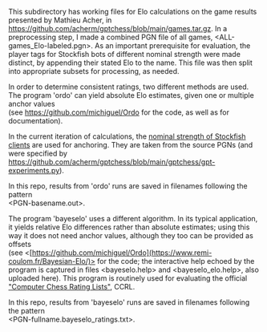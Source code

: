 This subdirectory has working files for Elo calculations on the game results presented by 
Mathieu Acher, in <https://github.com/acherm/gptchess/blob/main/games.tar.gz>.
In a preprocessing step, I made a combined PGN file of all games, <ALL-games_Elo-labeled.pgn>.
As an important prerequisite for evaluation, the player tags for Stockfish bots of different nominal strength were made distinct, by appending their stated Elo to the name. 
This file was then split into appropriate subsets for processing, as needed.

 In order to determine consistent ratings, two different methods are used.
The program 'ordo' can yield absolute Elo estimates, given one or multiple anchor values  
 (see <https://github.com/michiguel/Ordo> for the code, as well as for documentation).

 In the current iteration of calculations,
  the [nominal strength of Stockfish clients](https://github.com/ch3cksout/stockfish-baseline/blob/master/acherm_SF16/Elo-calc/Elo-anchors.txt)
  are used for anchoring. They are taken from the source PGNs (and were specified by  
 <https://github.com/acherm/gptchess/blob/main/gptchess/gpt-experiments.py>).

In this repo, results from 'ordo' runs are saved in filenames following the pattern  
 <PGN-basename.out>.

The program 'bayeselo' uses a different algorithm. In its typical application, it yields relative Elo differences rather than absolute estimates; using this way it does not need anchor values, although they too can be provided as offsets  
 (see <[https://github.com/michiguel/Ordo](https://www.remi-coulom.fr/Bayesian-Elo/)> for the code; the interactive help echoed by the program is captured in files <bayeselo.help> and <bayeselo_elo.help>, also uploaded here). This program is routinely used for evaluating the official ["Computer Chess Rating Lists"](http://ccrl.chessdom.com/ccrl/404/about.html), CCRL.

In this repo, results from 'bayeselo' runs are saved in filenames following the pattern  
 <PGN-fullname.bayeselo_ratings.txt>.
